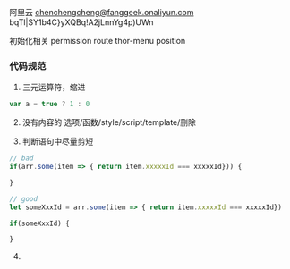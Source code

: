 
阿里云
chenchengcheng@fanggeek.onaliyun.com
bqTl|SY1b4C}yXQBq!A2jLnnYg4p)UWn

初始化相关
permission route thor-menu position


### 代码规范

1. 三元运算符，缩进

```js
var a = true ? 1 : 0
```

2. 没有内容的 选项/函数/style/script/template/删除

3. 判断语句中尽量剪短

```js
// bad
if(arr.some(item => { return item.xxxxxId === xxxxxId})) {

}
```
```js
// good
let someXxxId = arr.some(item => { return item.xxxxxId === xxxxxId})

if(someXxxId) {

}
```

4. 